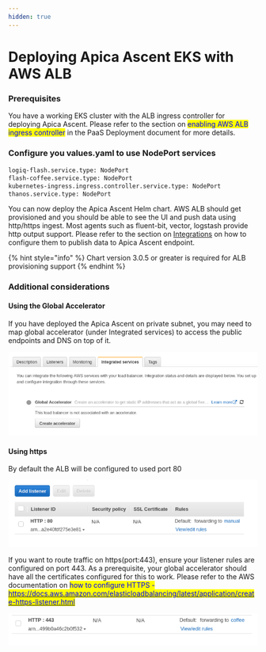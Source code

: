 ```yaml
---
hidden: true
---
```


# Deploying Apica Ascent EKS with AWS ALB

### Prerequisites

You have a working EKS cluster with the ALB ingress controller for deploying Apica Ascent. Please refer to the section on <mark style="color:blue;">enabling AWS ALB ingress controller</mark> in the PaaS Deployment document for more details.

### Configure you values.yaml to use NodePort services

```
logiq-flash.service.type: NodePort
flash-coffee.service.type: NodePort
kubernetes-ingress.ingress.controller.service.type: NodePort
thanos.service.type: NodePort
```

You can now deploy the Apica Ascent Helm chart. AWS ALB should get provisioned and you should be able to see the UI and push data using http/https ingest. Most agents such as fluent-bit, vector, logstash provide http output support. Please refer to the section on [Integrations](https://github.com/logiqai/docs/blob/master/deploying-logiq/logiq-paas-deployment/broken-reference/README.md) on how to configure them to publish data to Apica Ascent endpoint.

{% hint style="info" %}
Chart version 3.0.5 or greater is required for ALB provisioning support
{% endhint %}

### Additional considerations

#### Using the Global Accelerator

If you have deployed the Apica Ascent on private subnet, you may need to map global accelerator (under Integrated services) to access the public endpoints and DNS on top of it.

![](<../../.gitbook/assets/image (316).png>)

#### Using https

By default the ALB will be configured to used port 80

![](<../../.gitbook/assets/image (336).png>)

If you want to route traffic on https(port:443), ensure your listener rules are configured on port 443. As a prerequisite, your global accelerator should have all the certificates configured for this to work. Please refer to the AWS documentation on <mark style="color:blue;">how to configure HTTPS -</mark> [<mark style="color:blue;">https://docs.aws.amazon.com/elasticloadbalancing/latest/application/create-https-listener.html</mark>](https://docs.aws.amazon.com/elasticloadbalancing/latest/application/create-https-listener.html)

![](<../../.gitbook/assets/image (296).png>)
